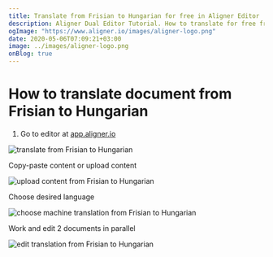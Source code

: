 ```yaml
---
title: Translate from Frisian to Hungarian for free in Aligner Editor
description: Aligner Dual Editor Tutorial. How to translate for free from Frisian to Hungarian. Aligner is multilingual document management platform. 
ogImage: "https://www.aligner.io/images/aligner-logo.png"
date: 2020-05-06T07:09:21+03:00
image: ../images/aligner-logo.png
onBlog: true
---
```


# How to translate document from Frisian to Hungarian

1. Go to editor at [app.aligner.io](https://app.aligner.io "Aligner App web page")

![translate from Frisian to Hungarian](../aligner-blank-editor.png "translate from Frisian to Hungarian")

Copy-paste content or upload content

![upload content from Frisian to Hungarian](../aligner-uploaded-document.png "upload content from Frisian to Hungarian")

Choose desired language

![choose machine translation from Frisian to Hungarian](../aligner-language-dropdown.png "choose machine translation from Frisian to Hungarian")

Work and edit 2 documents in parallel

![edit translation from Frisian to Hungarian](../aligner-double-sitded-editor.png "edit translation from Frisian to Hungarian")

